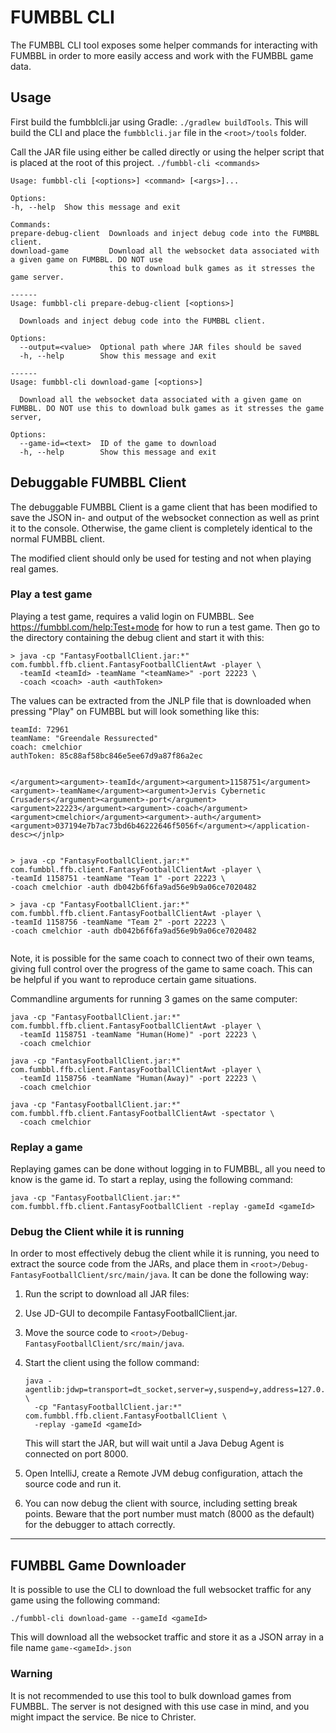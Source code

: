 # FUMBBL CLI

The FUMBBL CLI tool exposes some helper commands for interacting with FUMBBL in order to more easily access and
work with the FUMBBL game data.

## Usage

First build the fumbblcli.jar using Gradle: `./gradlew buildTools`. This will build the CLI and place the 
`fumbblcli.jar` file in the `<root>/tools` folder. 

Call the JAR file using either be called directly or using the helper script that is placed at the root of this 
project. `./fumbbl-cli <commands>`

```
Usage: fumbbl-cli [<options>] <command> [<args>]...

Options:
-h, --help  Show this message and exit

Commands:
prepare-debug-client  Downloads and inject debug code into the FUMBBL client.
download-game         Download all the websocket data associated with a given game on FUMBBL. DO NOT use
                      this to download bulk games as it stresses the game server.

------
Usage: fumbbl-cli prepare-debug-client [<options>]

  Downloads and inject debug code into the FUMBBL client.

Options:
  --output=<value>  Optional path where JAR files should be saved
  -h, --help        Show this message and exit

------
Usage: fumbbl-cli download-game [<options>]

  Download all the websocket data associated with a given game on FUMBBL. DO NOT use this to download bulk games as it stresses the game server,

Options:
  --game-id=<text>  ID of the game to download
  -h, --help        Show this message and exit
```

## Debuggable FUMBBL Client

The debuggable FUMBBL Client is a game client that has been modified to save the JSON in- and output of the websocket
connection as well as print it to the console. Otherwise, the game client is completely identical to the normal 
FUMBBL client.

The modified client should only be used for testing and not when playing real games.

### Play a test game

Playing a test game, requires a valid login on FUMBBL. See https://fumbbl.com/help:Test+mode for how to 
run a test game. Then go to the directory containing the debug client and start it with this:

````
> java -cp "FantasyFootballClient.jar:*" com.fumbbl.ffb.client.FantasyFootballClientAwt -player \ 
  -teamId <teamId> -teamName "<teamName>" -port 22223 \
  -coach <coach> -auth <authToken>
````
The values can be extracted from the JNLP file that is downloaded when pressing "Play" on FUMBBL but will 
look something like this:

```
teamId: 72961
teamName: "Greendale Ressurected"
coach: cmelchior
authToken: 85c88af58bc846e5ee67d9a87f86a2ec


</argument><argument>-teamId</argument><argument>1158751</argument><argument>-teamName</argument><argument>Jervis Cybernetic Crusaders</argument><argument>-port</argument><argument>22223</argument><argument>-coach</argument><argument>cmelchior</argument><argument>-auth</argument><argument>037194e7b7ac73bd6b46222646f5056f</argument></application-desc></jnlp>


> java -cp "FantasyFootballClient.jar:*" com.fumbbl.ffb.client.FantasyFootballClientAwt -player \
-teamId 1158751 -teamName "Team 1" -port 22223 \
-coach cmelchior -auth db042b6f6fa9ad56e9b9a06ce7020482

> java -cp "FantasyFootballClient.jar:*" com.fumbbl.ffb.client.FantasyFootballClientAwt -player \
-teamId 1158756 -teamName "Team 2" -port 22223 \
-coach cmelchior -auth db042b6f6fa9ad56e9b9a06ce7020482


````

Note, it is possible for the same coach to connect two of their own teams, giving full control over the
progress of the game to same coach. This can be helpful if you want to reproduce certain game situations.

Commandline arguments for running 3 games on the same computer:
```
java -cp "FantasyFootballClient.jar:*" com.fumbbl.ffb.client.FantasyFootballClientAwt -player \ 
  -teamId 1158751 -teamName "Human(Home)" -port 22223 \
  -coach cmelchior

java -cp "FantasyFootballClient.jar:*" com.fumbbl.ffb.client.FantasyFootballClientAwt -player \ 
  -teamId 1158756 -teamName "Human(Away)" -port 22223 \
  -coach cmelchior

java -cp "FantasyFootballClient.jar:*" com.fumbbl.ffb.client.FantasyFootballClientAwt -spectator \ 
  -coach cmelchior
```

### Replay a game

Replaying games can be done without logging in to FUMBBL, all you need to know is the game id. To start a 
replay, using the following command:

```
java -cp "FantasyFootballClient.jar:*" com.fumbbl.ffb.client.FantasyFootballClient -replay -gameId <gameId>
```

### Debug the Client while it is running

In order to most effectively debug the client while it is running, you need to extract the source code 
from the JARs, and place them in `<root>/Debug-FantasyFootballClient/src/main/java`. It can be done 
the following way:

1. Run the script to download all JAR files:
2. Use JD-GUI to decompile FantasyFootballClient.jar.
3. Move the source code to `<root>/Debug-FantasyFootballClient/src/main/java`.
4. Start the client using the follow command: 
   
   ```
   java -agentlib:jdwp=transport=dt_socket,server=y,suspend=y,address=127.0.0.1:8000 \
     -cp "FantasyFootballClient.jar:*" com.fumbbl.ffb.client.FantasyFootballClient \
     -replay -gameId <gameId>
   ```

   This will start the JAR, but will wait until a Java Debug Agent is connected on port 8000.

5. Open IntelliJ, create a Remote JVM debug configuration, attach the source code and run it.

6. You can now debug the client with source, including setting break points. Beware that the port 
   number must match (8000 as the default) for the debugger to attach correctly.

------

## FUMBBL Game Downloader

It is possible to use the CLI to download the full websocket traffic for any game using the following
command:

```
./fumbbl-cli download-game --gameId <gameId>
```

This will download all the websocket traffic and store it as a JSON array in a file name `game-<gameId>.json`

### Warning

It is not recommended to use this tool to bulk download games from FUMBBL. The server is not
designed with this use case in mind, and you might impact the service. Be nice to Christer.